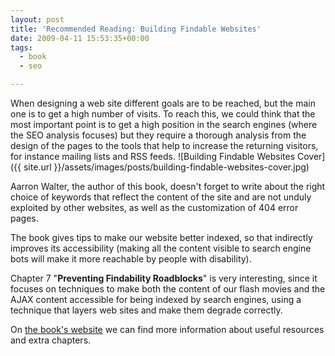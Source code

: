 ```yaml
---
layout: post
title: 'Recommended Reading: Building Findable Websites'
date: 2009-04-11 15:53:35+00:00
tags:
  - book
  - seo

---
```


When designing a web site different goals are to be reached, but the main one is to get a high number of visits. To reach this, we could think that the most important point is to get a high position in the search engines (where the SEO analysis focuses) but they require a thorough analysis from the design of the pages to the tools that help to increase the returning visitors, for instance mailing lists and RSS feeds.
![Building Findable Websites Cover]({{ site.url }}/assets/images/posts/building-findable-websites-cover.jpg)

Aarron Walter, the author of this book, doesn't forget to write about the right choice of keywords that reflect the content of the site and are not unduly exploited by other websites, as well as the customization of 404 error pages.

The book gives tips to make our website better indexed, so that indirectly improves its accessibility (making all the content visible to search engine bots will make it more reachable by people with disability).

Chapter 7 "__Preventing Findability Roadblocks__" is very interesting, since it focuses on techniques to make both the content of our flash movies and the AJAX content accessible for being indexed by search engines, using a technique that layers web sites and make them degrade correctly.

On [the book's website](http://buildingfindablewebsites.com) we can find more information about useful resources and extra chapters.
